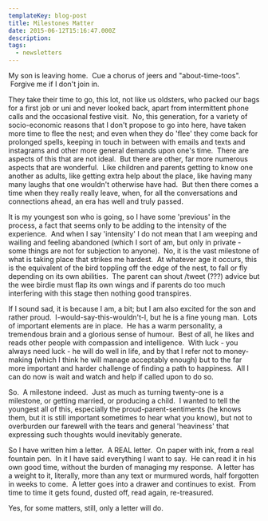 ```yaml
---
templateKey: blog-post
title: Milestones Matter
date: 2015-06-12T15:16:47.000Z
description:
tags:
  - newsletters
---
```


My son is leaving home.  Cue a chorus of jeers and "about-time-toos".  Forgive me if I don't join in.

They take their time to go, this lot, not like us oldsters, who packed our bags for a first job or uni and never looked back, apart from intermittent phone calls and the occasional festive visit.  No, this generation, for a variety of socio-economic reasons that I don't propose to go into here, have taken more time to flee the nest; and even when they do 'flee' they come back for prolonged spells, keeping in touch in between with emails and texts and instagrams and other more general demands upon one's time.  There are aspects of this that are not ideal.  But there are other, far more numerous aspects that are wonderful.  Like children and parents getting to know one another as adults, like getting extra help about the place, like having many many laughs that one wouldn't otherwise have had.  But then there comes a time when they really really leave, when, for all the conversations and connections ahead, an era has well and truly passed.

It is my youngest son who is going, so I have some 'previous' in the process, a fact that seems only to be adding to the intensity of the experience.  And when I say 'intensity' I do not mean that I am weeping and wailing and feeling abandoned (which I sort of am, but only in private - some things are not for subjection to anyone).  No, it is the vast milestone of what is taking place that strikes me hardest.  At whatever age it occurs, this is the equivalent of the bird toppling off the edge of the nest, to fall or fly depending on its own abilities.  The parent can shout /tweet (???) advice but the wee birdie must flap its own wings and if parents do too much interfering with this stage then nothing good transpires.

If I sound sad, it is because I am, a bit; but I am also excited for the son and rather proud.  I-would-say-this-wouldn't-I, but he is a fine young man.  Lots of important elements are in place.  He has a warm personality, a tremendous brain and a glorious sense of humour.  Best of all, he likes and reads other people with compassion and intelligence.  With luck - you always need luck - he will do well in life, and by that I refer not to money-making (which I think he will manage acceptably enough) but to the far more important and harder challenge of finding a path to happiness.  All I can do now is wait and watch and help if called upon to do so.

So.  A milestone indeed.  Just as much as turning twenty-one is a milestone, or getting married, or producing a child.  I wanted to tell the youngest all of this, especially the proud-parent-sentiments (he knows them, but it is still important sometimes to hear what you know), but not to overburden our farewell with the tears and general 'heaviness' that expressing such thoughts would inevitably generate.

So I have written him a letter.  A REAL letter.  On paper with ink, from a real fountain pen.  In it I have said everything I want to say.  He can read it in his own good time, without the burden of managing my response.  A letter has a weight to it, literally, more than any text or murmured words, half forgotten in weeks to come.  A letter goes into a drawer and continues to exist.  From time to time it gets found, dusted off, read again, re-treasured.

Yes, for some matters, still, only a letter will do.
